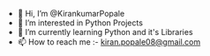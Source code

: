 - 👋 Hi, I’m @KirankumarPopale
- 👀 I’m interested in Python Projects
- 🌱 I’m currently learning Python and it's Libraries 
- 📫 How to reach me :- kiran.popale08@gmail.com

<!---
KiranPopale/KiranPopale is a ✨ special ✨ repository because its `README.md` (this file) appears on your GitHub profile.
You can click the Preview link to take a look at your changes.
--->
